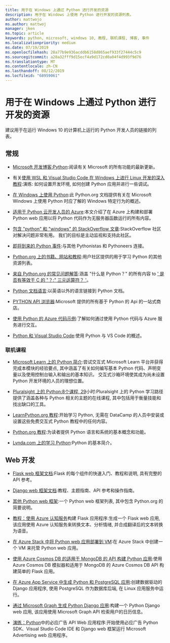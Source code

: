 ```yaml
---
title: 用于在 Windows 上通过 Python 进行开发的资源
description: 用于在 Windows 上使用 Python 进行开发的资源列表。
author: mattwojo
ms.author: mattwoj
manager: jken
ms.topic: article
keywords: python, microsoft, windows 10, 教程, 联机课程, 博客, 事件
ms.localizationpriority: medium
ms.date: 07/19/2019
ms.openlocfilehash: 28a77b9e936acddb6158d865aef933f27444c5c9
ms.sourcegitcommit: a28a32fff9d15ecf4a9d172cd0a04f4d993f9d76
ms.translationtype: MT
ms.contentlocale: zh-CN
ms.lasthandoff: 08/12/2019
ms.locfileid: "68959061"
---
```

# <a name="resources-for-developing-with-python-on-windows"></a>用于在 Windows 上通过 Python 进行开发的资源

建议用于在运行 Windows 10 的计算机上运行的 Python 开发人员的链接的列表。

## <a name="general"></a>常规

- [Microsoft 开发博客:Python](https://devblogs.microsoft.com/python/):阅读有关 Microsoft 的所有功能的最新更新。

- 有关[使用 WSL 和 Visual Studio Code 在 Windows 上进行 Linux 开发的深入教程](https://devblogs.microsoft.com/commandline/an-in-depth-tutorial-on-linux-development-on-windows-with-wsl-and-visual-studio-code/):演练: 如何设置开发环境, 如何创建 Python 应用并进行一些调试。

- [在 Windows 上使用 Python](https://docs.python.org/3/using/windows.html):此 Python.org 文档提供有关在 Microsoft Windows 上使用 Python 时应了解的 Windows 特定行为的概述。

- [适用于 Python 云开发人员的 Azure](https://docs.microsoft.com/azure/python/):本文介绍了在 Azure 上构建和部署 Python web 应用以将 Python 代码作为无服务器函数运行的所有内容。

- [包含 "python" 和 "windows" 的 StackOverflow 文章](https://stackoverflow.com/questions/4750806/how-do-i-install-pip-on-windows/12476379):StackOverflow 社区对解决问题非常有用。 我们的目标是主动监视和支持此社区。

- [即将到来的 Python 事件](https://www.python.org/events/python-events):与其他 Pythonistas 和 Pythoneers 连接。

- [Python.org 上的书籍、网站和教程](https://wiki.python.org/moin/BeginnersGuide/Programmers):用户社区提供的用于学习 Python 的其他资源列表。

- [来自 Python.org 的常见问题解答](https://docs.python.org/3/faq/):涵盖 "什么是 Python？" 的所有内容 to [' 是否有等效于 C 的 "？:" 三元运算符？ '](https://docs.python.org/3/faq/programming.html#is-there-an-equivalent-of-c-s-ternary-operator)。

- [Python 文档语言](https://wiki.python.org/moin/Languages):以英语以外的语言链接到 Python 文档。

- [PYTHON API 浏览器](https://docs.microsoft.com/python/api/?view=azure-python):Microsoft 提供的所有基于 Python 的 Api 的一站式商店。

- [使用 Python 的 Azure 代码示例](https://azure.microsoft.com/en-us/resources/samples/?platform=python&sort=0):了解如何通过使用 Python 代码与 Azure 服务进行交互。

- [Python 和 Visual Studio Code](https://code.visualstudio.com/docs/languages/python):使用 Python 与 VS Code 的概述。


### <a name="online-courses"></a>联机课程

- [Microsoft Learn 上的 Python 简介](https://docs.microsoft.com/en-us/learn/modules/intro-to-python/):尝试交互式 Microsoft Learn 平台并获得完成本模块的经验要点, 其中涵盖了有关如何编写基本 Python 代码、声明变量以及使用控制台输入和输出的基本知识。 交互式沙箱环境使其成为尚未设置 Python 开发环境的人员的理想位置。

- [Pluralsight 上的 Python:8个课程, 29](https://app.pluralsight.com/paths/skills/python)小时:Pluralsight 上的 Python 学习路径提供了涵盖各种与 Python 相关的主题的在线课程, 其中包括用于衡量技能和找出缺口的工具。

- [LearnPython.org 教程](https://www.learnpython.org/):开始学习 Python, 无需在 DataCamp 的人员中安装或设置这些免费交互式 Python 教程中的任何内容。

- [Python.org 教程](https://docs.python.org/3/tutorial/index.html):为读者提供 Python 语言和系统的基本概念和功能。

- [Lynda.com 上的学习 Python](https://www.lynda.com/Python-tutorials/Learning-Python/661773-2.html):Python 的基本简介。

## <a name="web-development"></a>Web 开发

- [Flask web 框架文档](https://flask.palletsprojects.com/en/1.1.x/):Flask 的每个组件的快速入门、教程和说明, 具有完整的 API 参考。

- [Django web 框架文档](https://docs.djangoproject.com/en/2.2/):教程、主题指南、API 参考和操作指南。

- [其他 Python web 框架](https://wiki.python.org/moin/WebFrameworks):一个 Python web 框架列表, 其中包含 Python.org 的简要说明。

- [教程：使用 Azure 认知服务](https://docs.microsoft.com/azure/cognitive-services/translator/tutorial-build-flask-app-translation-synthesis)构建 Flask 应用程序:生成一个 Flask web 应用, 该应用使用 Azure 认知服务来转换文本、分析情绪, 并合成翻译后的文本转换为语音。

- [在 Azure Stack 中将 Python web 应用部署到 VM](https://docs.microsoft.com/azure-stack/user/azure-stack-dev-start-howto-vm-python):在 Azure Stack 中创建一个 VM 来托管 Python web 应用。

- [使用 Azure Cosmos DB 的适用于 MongoDB 的 API 构建 Python 应用](https://docs.microsoft.com/azure/cosmos-db/create-mongodb-flask):使用 Azure Cosmos DB 模拟器和适用于 MongoDB 的 Azure Cosmos DB API 构建简单的 Flask 应用。

- [在 Azure App Service 中生成 Python 和 PostgreSQL 应用](https://docs.microsoft.com/azure/app-service/containers/tutorial-python-postgresql-app):创建数据驱动的 Django 应用程序, 使用 PostgreSQL 作为数据库后端, 在 Linux 应用服务中运行。

- [通过 Microsoft Graph 生成 Python Django 应用](https://docs.microsoft.com/graph/tutorials/python):构建一个 Python Django web 应用, 该应用使用 Microsoft Graph API 检索用户的日历信息。

- [演练：Python](https://docs.microsoft.com/advertising/guides/walkthrough-web-application-python?view=bingads-13)中的必应广告 API Web 应用程序:开始使用必应广告 Python SDK、Visual Studio Code IDE 和 Django web 框架运行 Microsoft Advertising web 应用程序。

<!-- ## Data Science and Machine Learning

- Anaconda - brief description
- Canopy - brief description
- TensorFlow - brief description
- Scikit-Learn, Keras, PyTorch, etc - brief descriptions

## Desktop GUI app and IoT development

- PyQT - brief description
- PyJs - brief description
- PyGUI - brief descriptio
- Kivy - brief descriptio
- PyGTK - brief descriptio
- WxPython - brief description
- PyGame - brief description (with links to our internal games once they're done?) -->
